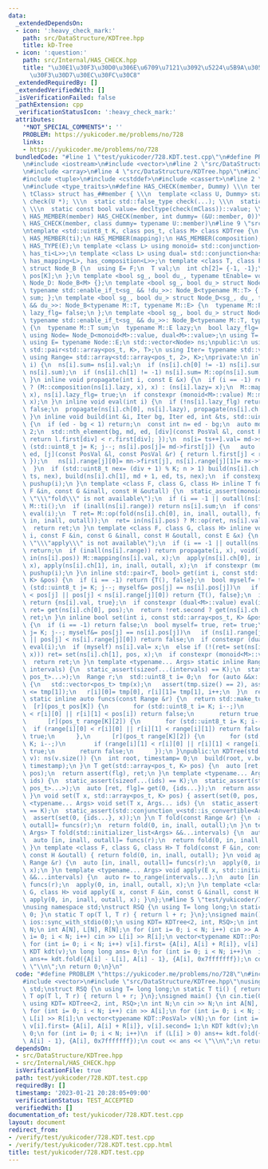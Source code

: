 ```yaml
---
data:
  _extendedDependsOn:
  - icon: ':heavy_check_mark:'
    path: src/DataStructure/KDTree.hpp
    title: kD-Tree
  - icon: ':question:'
    path: src/Internal/HAS_CHECK.hpp
    title: "\u30E1\u30F3\u30D0\u306E\u6709\u7121\u3092\u5224\u5B9A\u3059\u308B\u30C6\
      \u30F3\u30D7\u30EC\u30FC\u30C8"
  _extendedRequiredBy: []
  _extendedVerifiedWith: []
  _isVerificationFailed: false
  _pathExtension: cpp
  _verificationStatusIcon: ':heavy_check_mark:'
  attributes:
    '*NOT_SPECIAL_COMMENTS*': ''
    PROBLEM: https://yukicoder.me/problems/no/728
    links:
    - https://yukicoder.me/problems/no/728
  bundledCode: "#line 1 \"test/yukicoder/728.KDT.test.cpp\"\n#define PROBLEM \"https://yukicoder.me/problems/no/728\"\
    \n#include <iostream>\n#include <vector>\n#line 2 \"src/DataStructure/KDTree.hpp\"\
    \n#include <array>\n#line 4 \"src/DataStructure/KDTree.hpp\"\n#include <algorithm>\n\
    #include <tuple>\n#include <cstddef>\n#include <cassert>\n#line 2 \"src/Internal/HAS_CHECK.hpp\"\
    \n#include <type_traits>\n#define HAS_CHECK(member, Dummy) \\\n template <class\
    \ tClass> struct has_##member { \\\n  template <class U, Dummy> static std::true_type\
    \ check(U *); \\\n  static std::false_type check(...); \\\n  static tClass *mClass;\
    \ \\\n  static const bool value= decltype(check(mClass))::value; \\\n };\n#define\
    \ HAS_MEMBER(member) HAS_CHECK(member, int dummy= (&U::member, 0))\n#define HAS_TYPE(member)\
    \ HAS_CHECK(member, class dummy= typename U::member)\n#line 9 \"src/DataStructure/KDTree.hpp\"\
    \ntemplate <std::uint8_t K, class pos_t, class M> class KDTree {\n HAS_MEMBER(op);\n\
    \ HAS_MEMBER(ti);\n HAS_MEMBER(mapping);\n HAS_MEMBER(composition);\n HAS_TYPE(T);\n\
    \ HAS_TYPE(E);\n template <class L> using monoid= std::conjunction<has_T<L>, has_op<L>,\
    \ has_ti<L>>;\n template <class L> using dual= std::conjunction<has_T<L>, has_E<L>,\
    \ has_mapping<L>, has_composition<L>>;\n template <class T, class F= std::nullptr_t>\
    \ struct Node_B {\n  using E= F;\n  T val;\n  int ch[2]= {-1, -1};\n  pos_t range[K][2],\
    \ pos[K];\n };\n template <bool sg_, bool du_, typename tEnable= void> struct\
    \ Node_D: Node_B<M> {};\n template <bool sg_, bool du_> struct Node_D<sg_, du_,\
    \ typename std::enable_if_t<sg_ && !du_>>: Node_B<typename M::T> { typename M::T\
    \ sum; };\n template <bool sg_, bool du_> struct Node_D<sg_, du_, typename std::enable_if_t<!sg_\
    \ && du_>>: Node_B<typename M::T, typename M::E> {\n  typename M::E lazy;\n  bool\
    \ lazy_flg= false;\n };\n template <bool sg_, bool du_> struct Node_D<sg_, du_,\
    \ typename std::enable_if_t<sg_ && du_>>: Node_B<typename M::T, typename M::E>\
    \ {\n  typename M::T sum;\n  typename M::E lazy;\n  bool lazy_flg= false;\n };\n\
    \ using Node= Node_D<monoid<M>::value, dual<M>::value>;\n using T= decltype(Node::val);\n\
    \ using E= typename Node::E;\n std::vector<Node> ns;\npublic:\n using PosVal=\
    \ std::pair<std::array<pos_t, K>, T>;\n using Iter= typename std::vector<PosVal>::iterator;\n\
    \ using Range= std::array<std::array<pos_t, 2>, K>;\nprivate:\n inline void pushup(int\
    \ i) {\n  ns[i].sum= ns[i].val;\n  if (ns[i].ch[0] != -1) ns[i].sum= M::op(ns[ns[i].ch[0]].sum,\
    \ ns[i].sum);\n  if (ns[i].ch[1] != -1) ns[i].sum= M::op(ns[i].sum, ns[ns[i].ch[1]].sum);\n\
    \ }\n inline void propagate(int i, const E &x) {\n  if (i == -1) return;\n  ns[i].lazy_flg\
    \ ? (M::composition(ns[i].lazy, x), x) : (ns[i].lazy= x);\n  M::mapping(ns[i].val,\
    \ x), ns[i].lazy_flg= true;\n  if constexpr (monoid<M>::value) M::mapping(ns[i].sum,\
    \ x);\n }\n inline void eval(int i) {\n  if (!ns[i].lazy_flg) return;\n  ns[i].lazy_flg=\
    \ false;\n  propagate(ns[i].ch[0], ns[i].lazy), propagate(ns[i].ch[1], ns[i].lazy);\n\
    \ }\n inline void build(int &i, Iter bg, Iter ed, int &ts, std::uint8_t div= 0)\
    \ {\n  if (ed - bg < 1) return;\n  const int n= ed - bg;\n  auto md= bg + n /\
    \ 2;\n  std::nth_element(bg, md, ed, [div](const PosVal &l, const PosVal &r) {\
    \ return l.first[div] < r.first[div]; });\n  ns[i= ts++].val= md->second;\n  for\
    \ (std::uint8_t j= K; j--; ns[i].pos[j]= md->first[j]) {\n   auto [mn, mx]= std::minmax_element(bg,\
    \ ed, [j](const PosVal &l, const PosVal &r) { return l.first[j] < r.first[j];\
    \ });\n   ns[i].range[j][0]= mn->first[j], ns[i].range[j][1]= mx->first[j];\n\
    \  }\n  if (std::uint8_t nex= (div + 1) % K; n > 1) build(ns[i].ch[0], bg, md,\
    \ ts, nex), build(ns[i].ch[1], md + 1, ed, ts, nex);\n  if constexpr (monoid<M>::value)\
    \ pushup(i);\n }\n template <class F, class G, class H> inline T fold(int i, const\
    \ F &in, const G &inall, const H &outall) {\n  static_assert(monoid<M>::value,\
    \ \"\\\"fold\\\" is not available\");\n  if (i == -1 || outall(ns[i].range)) return\
    \ M::ti();\n  if (inall(ns[i].range)) return ns[i].sum;\n  if constexpr (dual<M>::value)\
    \ eval(i);\n  T ret= M::op(fold(ns[i].ch[0], in, inall, outall), fold(ns[i].ch[1],\
    \ in, inall, outall));\n  ret= in(ns[i].pos) ? M::op(ret, ns[i].val) : ret;\n\
    \  return ret;\n }\n template <class F, class G, class H> inline void apply(int\
    \ i, const F &in, const G &inall, const H &outall, const E &x) {\n  static_assert(dual<M>::value,\
    \ \"\\\"apply\\\" is not available\");\n  if (i == -1 || outall(ns[i].range))\
    \ return;\n  if (inall(ns[i].range)) return propagate(i, x), void();\n  if (eval(i);\
    \ in(ns[i].pos)) M::mapping(ns[i].val, x);\n  apply(ns[i].ch[0], in, inall, outall,\
    \ x), apply(ns[i].ch[1], in, inall, outall, x);\n  if constexpr (monoid<M>::value)\
    \ pushup(i);\n }\n inline std::pair<T, bool> get(int i, const std::array<pos_t,\
    \ K> &pos) {\n  if (i == -1) return {T(), false};\n  bool myself= true;\n  for\
    \ (std::uint8_t j= K; j--; myself&= pos[j] == ns[i].pos[j])\n   if (ns[i].range[j][1]\
    \ < pos[j] || pos[j] < ns[i].range[j][0]) return {T(), false};\n  if (myself)\
    \ return {ns[i].val, true};\n  if constexpr (dual<M>::value) eval(i);\n  auto\
    \ ret= get(ns[i].ch[0], pos);\n  return !ret.second ? get(ns[i].ch[1], pos) :\
    \ ret;\n }\n inline bool set(int i, const std::array<pos_t, K> &pos, const T &x)\
    \ {\n  if (i == -1) return false;\n  bool myself= true, ret= true;\n  for (std::uint8_t\
    \ j= K; j--; myself&= pos[j] == ns[i].pos[j])\n   if (ns[i].range[j][1] < pos[j]\
    \ || pos[j] < ns[i].range[j][0]) return false;\n  if constexpr (dual<M>::value)\
    \ eval(i);\n  if (myself) ns[i].val= x;\n  else if (!(ret= set(ns[i].ch[0], pos,\
    \ x))) ret= set(ns[i].ch[1], pos, x);\n  if constexpr (monoid<M>::value) pushup(i);\n\
    \  return ret;\n }\n template <typename... Args> static inline Range to_range(std::initializer_list<Args>...\
    \ intervals) {\n  static_assert(sizeof...(intervals) == K);\n  static_assert(std::conjunction_v<std::is_same<Args,\
    \ pos_t>...>);\n  Range r;\n  std::uint8_t i= 0;\n  for (auto &&x: {intervals...})\
    \ {\n   std::vector<pos_t> tmp(x);\n   assert(tmp.size() == 2), assert(tmp[0]\
    \ <= tmp[1]);\n   r[i][0]= tmp[0], r[i][1]= tmp[1], i++;\n  }\n  return r;\n }\n\
    \ static inline auto funcs(const Range &r) {\n  return std::make_tuple(\n    \
    \  [r](pos_t pos[K]) {\n       for (std::uint8_t i= K; i--;)\n        if (pos[i]\
    \ < r[i][0] || r[i][1] < pos[i]) return false;\n       return true;\n      },\n\
    \      [r](pos_t range[K][2]) {\n       for (std::uint8_t i= K; i--;)\n      \
    \  if (range[i][0] < r[i][0] || r[i][1] < range[i][1]) return false;\n       return\
    \ true;\n      },\n      [r](pos_t range[K][2]) {\n       for (std::uint8_t i=\
    \ K; i--;)\n        if (range[i][1] < r[i][0] || r[i][1] < range[i][0]) return\
    \ true;\n       return false;\n      });\n }\npublic:\n KDTree(std::vector<PosVal>\
    \ v): ns(v.size()) {\n  int root, timestamp= 0;\n  build(root, v.begin(), v.end(),\
    \ timestamp);\n }\n T get(std::array<pos_t, K> pos) {\n  auto [ret, flg]= get(0,\
    \ pos);\n  return assert(flg), ret;\n }\n template <typename... Args> T get(Args...\
    \ ids) {\n  static_assert(sizeof...(ids) == K);\n  static_assert(std::conjunction_v<std::is_convertible<Args,\
    \ pos_t>...>);\n  auto [ret, flg]= get(0, {ids...});\n  return assert(flg), ret;\n\
    \ }\n void set(T x, std::array<pos_t, K> pos) { assert(set(0, pos, x)); }\n template\
    \ <typename... Args> void set(T x, Args... ids) {\n  static_assert(sizeof...(ids)\
    \ == K);\n  static_assert(std::conjunction_v<std::is_convertible<Args, pos_t>...>);\n\
    \  assert(set(0, {ids...}, x));\n }\n T fold(const Range &r) {\n  auto [in, inall,\
    \ outall]= funcs(r);\n  return fold(0, in, inall, outall);\n }\n template <typename...\
    \ Args> T fold(std::initializer_list<Args> &&...intervals) {\n  auto r= to_range(intervals...);\n\
    \  auto [in, inall, outall]= funcs(r);\n  return fold(0, in, inall, outall);\n\
    \ }\n template <class F, class G, class H> T fold(const F &in, const G &inall,\
    \ const H &outall) { return fold(0, in, inall, outall); }\n void apply(E x, const\
    \ Range &r) {\n  auto [in, inall, outall]= funcs(r);\n  apply(0, in, inall, outall,\
    \ x);\n }\n template <typename... Args> void apply(E x, std::initializer_list<Args>\
    \ &&...intervals) {\n  auto r= to_range(intervals...);\n  auto [in, inall, outall]=\
    \ funcs(r);\n  apply(0, in, inall, outall, x);\n }\n template <class F, class\
    \ G, class H> void apply(E x, const F &in, const G &inall, const H &outall) {\
    \ apply(0, in, inall, outall, x); }\n};\n#line 5 \"test/yukicoder/728.KDT.test.cpp\"\
    \nusing namespace std;\nstruct RSQ {\n using T= long long;\n static T ti() { return\
    \ 0; }\n static T op(T l, T r) { return l + r; }\n};\nsigned main() {\n cin.tie(0);\n\
    \ ios::sync_with_stdio(0);\n using KDT= KDTree<2, int, RSQ>;\n int N;\n cin >>\
    \ N;\n int A[N], L[N], R[N];\n for (int i= 0; i < N; i++) cin >> A[i];\n for (int\
    \ i= 0; i < N; i++) cin >> L[i] >> R[i];\n vector<typename KDT::PosVal> v(N);\n\
    \ for (int i= 0; i < N; i++) v[i].first= {A[i], A[i] + R[i]}, v[i].second= 1;\n\
    \ KDT kdt(v);\n long long ans= 0;\n for (int i= 0; i < N; i++)\n  if (L[i] > 0)\
    \ ans+= kdt.fold({A[i] - L[i], A[i] - 1}, {A[i], 0x7fffffff});\n cout << ans <<\
    \ \"\\n\";\n return 0;\n}\n"
  code: "#define PROBLEM \"https://yukicoder.me/problems/no/728\"\n#include <iostream>\n\
    #include <vector>\n#include \"src/DataStructure/KDTree.hpp\"\nusing namespace\
    \ std;\nstruct RSQ {\n using T= long long;\n static T ti() { return 0; }\n static\
    \ T op(T l, T r) { return l + r; }\n};\nsigned main() {\n cin.tie(0);\n ios::sync_with_stdio(0);\n\
    \ using KDT= KDTree<2, int, RSQ>;\n int N;\n cin >> N;\n int A[N], L[N], R[N];\n\
    \ for (int i= 0; i < N; i++) cin >> A[i];\n for (int i= 0; i < N; i++) cin >>\
    \ L[i] >> R[i];\n vector<typename KDT::PosVal> v(N);\n for (int i= 0; i < N; i++)\
    \ v[i].first= {A[i], A[i] + R[i]}, v[i].second= 1;\n KDT kdt(v);\n long long ans=\
    \ 0;\n for (int i= 0; i < N; i++)\n  if (L[i] > 0) ans+= kdt.fold({A[i] - L[i],\
    \ A[i] - 1}, {A[i], 0x7fffffff});\n cout << ans << \"\\n\";\n return 0;\n}"
  dependsOn:
  - src/DataStructure/KDTree.hpp
  - src/Internal/HAS_CHECK.hpp
  isVerificationFile: true
  path: test/yukicoder/728.KDT.test.cpp
  requiredBy: []
  timestamp: '2023-01-21 20:28:05+09:00'
  verificationStatus: TEST_ACCEPTED
  verifiedWith: []
documentation_of: test/yukicoder/728.KDT.test.cpp
layout: document
redirect_from:
- /verify/test/yukicoder/728.KDT.test.cpp
- /verify/test/yukicoder/728.KDT.test.cpp.html
title: test/yukicoder/728.KDT.test.cpp
---
```

